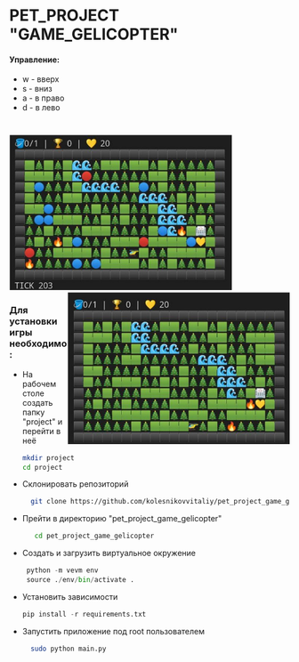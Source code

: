 # PET_PROJECT "GAME_GELICOPTER"

#### Управление:
* w - вверх
* s - вниз
* a - в право
* d - в лево
#
<tr>
<td>
<img src="https://github.com/kolesnikovvitaliy/pet_project_game_gelicopter/blob/main/img/scrin_1.png" width="400"/>
</td>
<td>
<img align="right" src="https://github.com/kolesnikovvitaliy/pet_project_game_gelicopter/blob/main/img/scrin_3.png" width="400"/>
</td>
</tr>


### Для установки игры необходимо:

* На рабочем столе создать папку "project" и перейти в неё
     ```bash
     mkdir project
     cd project
     ```  
* Склонировать репозиторий
   ```bash
     git clone https://github.com/kolesnikovvitaliy/pet_project_game_gelicopter.git
     ``` 
* Прейти в директорию "pet_project_game_gelicopter"
  ```bash
     cd pet_project_game_gelicopter
     ```  
* Создать и загрузить виртуальное окружение
    ```python
     python -m vevm env
     source ./env/bin/activate .
     ``` 
* Установить зависимости
    ```python
    pip install -r requirements.txt
     ``` 
* Запустить приложение под root пользователем
   ```bash
     sudo python main.py
     ``` 
#
